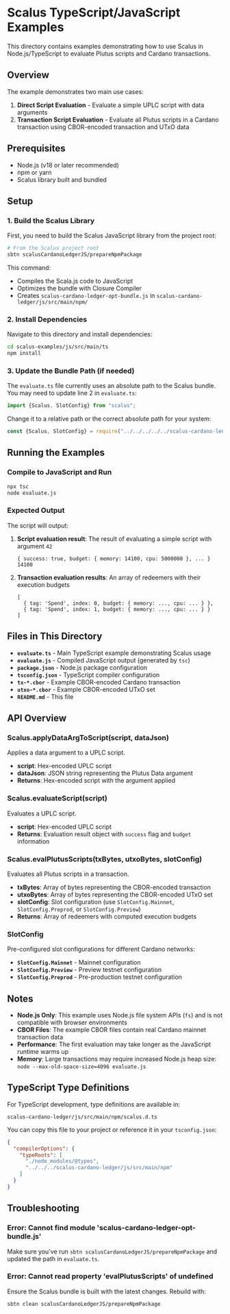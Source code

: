# Scalus TypeScript/JavaScript Examples

This directory contains examples demonstrating how to use Scalus in Node.js/TypeScript to evaluate
Plutus scripts and Cardano transactions.

## Overview

The example demonstrates two main use cases:

1. **Direct Script Evaluation** - Evaluate a simple UPLC script with data arguments
2. **Transaction Script Evaluation** - Evaluate all Plutus scripts in a Cardano transaction using
   CBOR-encoded transaction and UTxO data

## Prerequisites

- Node.js (v18 or later recommended)
- npm or yarn
- Scalus library built and bundled

## Setup

### 1. Build the Scalus Library

First, you need to build the Scalus JavaScript library from the project root:

```bash
# From the Scalus project root
sbtn scalusCardanoLedgerJS/prepareNpmPackage
```

This command:

- Compiles the Scala.js code to JavaScript
- Optimizes the bundle with Closure Compiler
- Creates `scalus-cardano-ledger-opt-bundle.js` in `scalus-cardano-ledger/js/src/main/npm/`

### 2. Install Dependencies

Navigate to this directory and install dependencies:

```bash
cd scalus-examples/js/src/main/ts
npm install
```

### 3. Update the Bundle Path (if needed)

The `evaluate.ts` file currently uses an absolute path to the Scalus bundle. You may need to update
line 2 in `evaluate.ts`:

```typescript
import {Scalus, SlotConfig} from "scalus";
```

Change it to a relative path or the correct absolute path for your system:

```typescript
const {Scalus, SlotConfig} = require("../../../../../scalus-cardano-ledger/js/src/main/npm/scalus-cardano-ledger-opt-bundle.js");
```

## Running the Examples

### Compile to JavaScript and Run

```bash
npx tsc
node evaluate.js
```

### Expected Output

The script will output:

1. **Script evaluation result**: The result of evaluating a simple script with argument `42`
   ```
   { success: true, budget: { memory: 14100, cpu: 5000000 }, ... }
   14100
   ```

2. **Transaction evaluation results**: An array of redeemers with their execution budgets
   ```
   [
     { tag: 'Spend', index: 0, budget: { memory: ..., cpu: ... } },
     { tag: 'Spend', index: 1, budget: { memory: ..., cpu: ... } }
   ]
   ```

## Files in This Directory

- **`evaluate.ts`** - Main TypeScript example demonstrating Scalus usage
- **`evaluate.js`** - Compiled JavaScript output (generated by `tsc`)
- **`package.json`** - Node.js package configuration
- **`tsconfig.json`** - TypeScript compiler configuration
- **`tx-*.cbor`** - Example CBOR-encoded Cardano transaction
- **`utxo-*.cbor`** - Example CBOR-encoded UTxO set
- **`README.md`** - This file

## API Overview

### Scalus.applyDataArgToScript(script, dataJson)

Applies a data argument to a UPLC script.

- **script**: Hex-encoded UPLC script
- **dataJson**: JSON string representing the Plutus Data argument
- **Returns**: Hex-encoded script with the argument applied

### Scalus.evaluateScript(script)

Evaluates a UPLC script.

- **script**: Hex-encoded UPLC script
- **Returns**: Evaluation result object with `success` flag and `budget` information

### Scalus.evalPlutusScripts(txBytes, utxoBytes, slotConfig)

Evaluates all Plutus scripts in a transaction.

- **txBytes**: Array of bytes representing the CBOR-encoded transaction
- **utxoBytes**: Array of bytes representing the CBOR-encoded UTxO set
- **slotConfig**: Slot configuration (use `SlotConfig.Mainnet`, `SlotConfig.Preprod`, or
  `SlotConfig.Preview`)
- **Returns**: Array of redeemers with computed execution budgets

### SlotConfig

Pre-configured slot configurations for different Cardano networks:

- **`SlotConfig.Mainnet`** - Mainnet configuration
- **`SlotConfig.Preview`** - Preview testnet configuration
- **`SlotConfig.Preprod`** - Pre-production testnet configuration

## Notes

- **Node.js Only**: This example uses Node.js file system APIs (`fs`) and is not compatible with
  browser environments
- **CBOR Files**: The example CBOR files contain real Cardano mainnet transaction data
- **Performance**: The first evaluation may take longer as the JavaScript runtime warms up
- **Memory**: Large transactions may require increased Node.js heap size:
  `node --max-old-space-size=4096 evaluate.js`

## TypeScript Type Definitions

For TypeScript development, type definitions are available in:

```
scalus-cardano-ledger/js/src/main/npm/scalus.d.ts
```

You can copy this file to your project or reference it in your `tsconfig.json`:

```json
{
  "compilerOptions": {
    "typeRoots": [
      "./node_modules/@types",
      "../../../scalus-cardano-ledger/js/src/main/npm"
    ]
  }
}
```

## Troubleshooting

### Error: Cannot find module 'scalus-cardano-ledger-opt-bundle.js'

Make sure you've run `sbtn scalusCardanoLedgerJS/prepareNpmPackage` and updated the path in
`evaluate.ts`.

### Error: Cannot read property 'evalPlutusScripts' of undefined

Ensure the Scalus bundle is built with the latest changes. Rebuild with:

```bash
sbtn clean scalusCardanoLedgerJS/prepareNpmPackage
```
